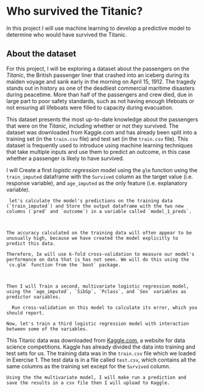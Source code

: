 #  Who survived the Titanic?



In this project I will use machine learning to develop a predictive model to determine who would have survived the Titanic.




## About the dataset



For this project, I will be exploring a dataset about the passengers on the *Titanic*, the British passenger liner that crashed into an iceberg during its maiden voyage and sank early in the morning on April 15, 1912.
The tragedy stands out in history as one of the deadliest commercial maritime disasters during peacetime.
More than half of the passengers and crew died, due in large part to poor safety standards, such as not having enough lifeboats or not ensuring all lifeboats were filled to capacity during evacuation.

This dataset presents the most up-to-date knowledge about the passengers that were on the *Titanic*, including whether or not they survived. The dataset was downloaded from Kaggle.com and has already been split into a training set (in the `train.csv` file) and test set (in the `train.csv` file).
This dataset is frequently used to introduce using machine learning techniques that take multiple inputs and use them to predict an outcome, in this case whether a passenger is likely to have survived.



 I will Create a first *logistic regression* model using the `glm` function using the `train_imputed` dataframe with the `Survived` column as the target value (i.e. response variable), and `age_imputed` as the only feature (i.e. explanatory variable).
    
     let's calculate the model's predictions on the training data (`train_imputed`) and Store the output dataframe with the two new columns (`pred` and `outcome`) in a variable called `model_1_preds`.
      
    
  
    The accuracy calculated on the training data will often appear to be unusually high, because we have created the model explicitly to predict this data.

    Therefore, Ie will use k-fold cross-validation to measure our model's performance on data that is has not seen. We will do this using the `cv.glm` function from the `boot` package. 
   
    

    Then I will Train a second, multivariate logistic regression model, using the `age_imputed`, `SibSp`, `Pclass`, and `Sex` variables as predictor variables.

      Run cross-validation on this model to calculate its error, which you should report.
    
    Now, let's train a third logistic regression model with interaction between some of the variables.
    
      


This Titanic data was downloaded from [Kaggle.com](https://www.kaggle.com/c/titanic/overview), a website for data science competitions. Kaggle has already divided the data into training and test sets for us. The training data was in the `train.csv` file which we loaded in Exercise 1. The test data is in a file called `test.csv`, which contains all the same columns as the training set except for the  `Survived` column.
    
    Using the the multivariate model, I will make run a prediction and save the results in a csv file then I will upload to Kaggle.
